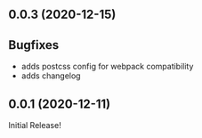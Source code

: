 ## 0.0.3 (2020-12-15)

## Bugfixes

 * adds postcss config for webpack compatibility
 * adds changelog

## 0.0.1 (2020-12-11)

Initial Release!
